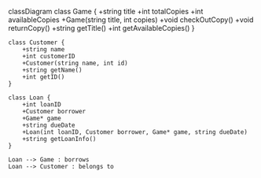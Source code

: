 classDiagram
    class Game {
        +string title
        +int totalCopies
        +int availableCopies
        +Game(string title, int copies)
        +void checkOutCopy()
        +void returnCopy()
        +string getTitle()
        +int getAvailableCopies()
    }

    class Customer {
        +string name
        +int customerID
        +Customer(string name, int id)
        +string getName()
        +int getID()
    }

    class Loan {
        +int loanID
        +Customer borrower
        +Game* game
        +string dueDate
        +Loan(int loanID, Customer borrower, Game* game, string dueDate)
        +string getLoanInfo()
    }

    Loan --> Game : borrows
    Loan --> Customer : belongs to
